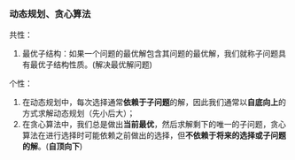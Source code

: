 ### 动态规划、贪心算法
共性：
1. 最优子结构：如果一个问题的最优解包含其问题的最优解，我们就称子问题具有最优子结构性质。(解决最优解问题)

个性：
1. 在动态规划中，每次选择通常**依赖于子问题**的解，因此我们通常以**自底向上**的方式求解动态规划（先小后大）；
2. 在贪心算法中，我们总是做出**当前最优**，然后求解剩下的唯一的子问题，贪心算法在进行选择时可能依赖之前做出的选择，但**不依赖于将来的选择或子问题的解**。(**自顶向下**)
